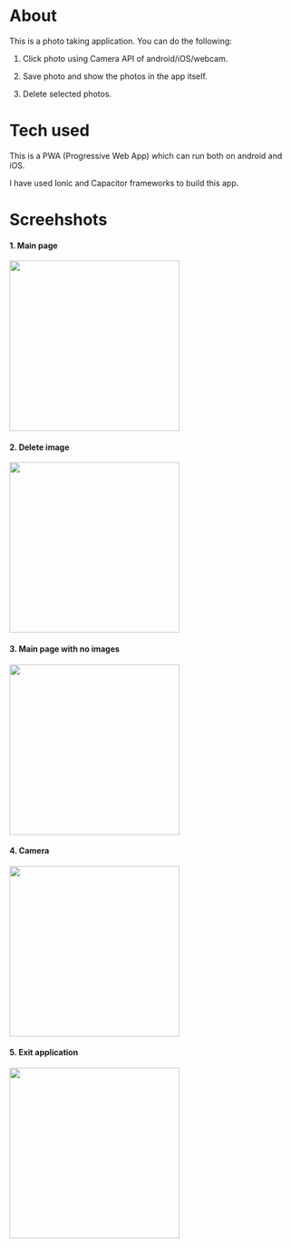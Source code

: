 # About

This is a photo taking application. You can do the following:

1. Click photo using Camera API of android/iOS/webcam.

2. Save photo and show the photos in the app itself.

3. Delete selected photos.

# Tech used

This is a PWA (Progressive Web App) which can run both on android and iOS. 

I have used Ionic and Capacitor frameworks to build this app.

# Screehshots


#### 1. Main page

<img src="./public/assets/app-screenshots/main2.jpg" width="300" />

#### 2. Delete image

<img src="./public/assets/app-screenshots/delete-photo.jpg" width="300" />

#### 3. Main page with no images

<img src="./public/assets/app-screenshots/empty-page.jpg" width="300" />

#### 4. Camera

<img src="./public/assets/app-screenshots/camera-open.jpg" width="300" />

#### 5. Exit application

<img src="./public/assets/app-screenshots/exit.jpg" width="300" />

